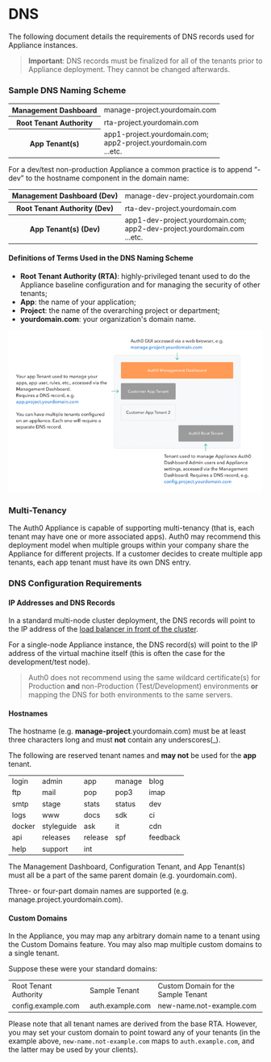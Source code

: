 # DNS

The following document details the requirements of DNS records used for Appliance instances.

> **Important**: DNS records must be finalized for all of the tenants prior to Appliance deployment. They cannot be changed afterwards.

### Sample DNS Naming Scheme

<table class="table">
    <tr>
        <th>Management Dashboard</th>
        <td>manage-project.yourdomain.com</td>
    </tr>
    <tr>
        <th>Root Tenant Authority</th>
        <td>rta-project.yourdomain.com</td>
    </tr>
    <tr>
        <th>App Tenant(s)</th>
        <td>app1-project.yourdomain.com; <br /> app2-project.yourdomain.com <br />...etc.</td>
    </tr>
</table>

For a dev/test non-production Appliance a common practice is to append “-dev” to the hostname component in the domain name:

<table class="table">
    <tr>
        <th>Management Dashboard (Dev)</th>
        <td>manage-dev-project.yourdomain.com</td>
    </tr>
    <tr>
        <th>Root Tenant Authority (Dev)</th>
        <td>rta-dev-project.yourdomain.com</td>
    </tr>
    <tr>
        <th>App Tenant(s) (Dev)</th>
        <td>app1-dev-project.yourdomain.com; <br /> app2-dev-project.yourdomain.com <br />...etc.</td>
    </tr>
</table>

#### Definitions of Terms Used in the DNS Naming Scheme

* **Root Tenant Authority (RTA)**: highly-privileged tenant used to do the Appliance baseline configuration and for managing the security of other tenants;
* **App**: the name of your application;
* **Project**: the name of the overarching project or department;
* **yourdomain.com**: your organization's domain name.

![](/media/articles/appliance/infrastructure/appliance-dns.png)

### Multi-Tenancy

The Auth0 Appliance is capable of supporting multi-tenancy (that is, each tenant may have one or more associated apps). Auth0 may recommend this deployment model when multiple groups within your company share the Appliance for different projects. If a customer decides to create multiple app tenants, each app tenant must have its own DNS entry.

### DNS Configuration Requirements

#### IP Addresses and DNS Records

In a standard multi-node cluster deployment, the DNS records will point to the IP address of the [load balancer in front of the cluster](/appliance/infrastructure/infrastructure-overview).

For a single-node Appliance instance, the DNS record(s) will point to the IP address of the virtual machine itself (this is often the case for the development/test node).

> Auth0 does not recommend using the same wildcard certificate(s) for Production **and** non-Production (Test/Development) environments **or** mapping the DNS for both environments to the same servers.

#### Hostnames

The hostname (e.g. **manage-project**.yourdomain.com) must be at least three characters long and must **not** contain any underscores(_).

The following are reserved tenant names and **may not** be used for the **app** tenant.

<table>
    <tr>
        <td>login</td>
        <td>admin</td>
        <td>app</td>
        <td>manage</td>
        <td>blog</td>
    </tr>
    <tr>
        <td>ftp</td>
        <td>mail</td>
        <td>pop</td>
        <td>pop3</td>
        <td>imap</td>
    </tr>
    <tr>
        <td>smtp</td>
        <td>stage</td>
        <td>stats</td>
        <td>status</td>
        <td>dev</td>
    </tr>
    <tr>
        <td>logs</td>
        <td>www</td>
        <td>docs</td>
        <td>sdk</td>
        <td>ci</td>
    </tr>
    <tr>
        <td>docker</td>
        <td>styleguide</td>
        <td>ask</td>
        <td>it</td>
        <td>cdn</td>
    </tr>
    <tr>
        <td>api</td>
        <td>releases</td>
        <td>release</td>
        <td>spf</td>
        <td>feedback</td>
    </tr>
    <tr>
        <td>help</td>
        <td>support</td>
        <td>int</td>
        <td></td>
        <td></td>
    </tr>
</table>

The Management Dashboard, Configuration Tenant, and App Tenant(s) must all be a part of the same parent domain (e.g. yourdomain.com).

Three- or four-part domain names are supported (e.g. manage.project.yourdomain.com).

#### Custom Domains

In the Appliance, you may map any arbitrary domain name to a tenant using the Custom Domains feature. You may also map multiple custom domains to a single tenant.

Suppose these were your standard domains:

<table>
    <tr>
        <td>Root Tenant Authority</td>
        <td>Sample Tenant</td>
        <td>Custom Domain for the Sample Tenant</td>
    </tr>
    <tr>
        <td>config.example.com</td>
        <td>auth.example.com</td>
        <td>new-name.not-example.com</td>
    </tr>
</table>

Please note that all tenant names are derived from the base RTA. However, you may set your custom domain to point toward any of your tenants (in the example above, `new-name.not-example.com` maps to `auth.example.com`, and the latter may be used by your clients).
